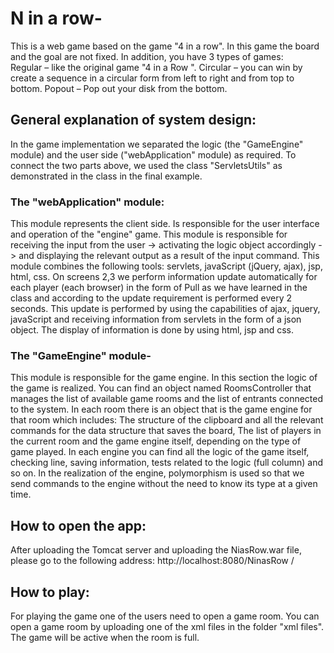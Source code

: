 # **N in a row-**  
This is a web game based on the game "4 in a row". In this game the board and the goal are not fixed.
In addition, you have 3 types of games:  
Regular – like the original game "4 in a Row ".
Circular – you can win by create a sequence in a circular form from left to right and from top to bottom.
Popout – Pop out your disk from the bottom.

## **General explanation of system design:**  
In the game implementation we separated the logic (the "GameEngine" module) and the user side ("webApplication" module) as required.
To connect the two parts above, we used the class "ServletsUtils" as demonstrated in the class in the final example.

### **The "webApplication" module:**  
This module represents the client side. Is responsible for the user interface and operation of the "engine" game.
This module is responsible for receiving the input from the user -> activating the logic object accordingly -> and displaying the relevant output as a result of the input command.
This module combines the following tools: servlets, javaScript (jQuery, ajax), jsp, html, css.
On screens 2,3 we perform information update automatically for each player (each browser) in the form of Pull as we have learned in the class and according to the update requirement is performed every 2 seconds.
This update is performed by using the capabilities of ajax, jquery, javaScript and receiving information from servlets in the form of a json object.
The display of information is done by using html, jsp and css.

### **The "GameEngine" module-**  
This module is responsible for the game engine. In this section the logic of the game is realized.
You can find an object named RoomsController that manages the list of available game rooms and the list of entrants connected to the system. In each room there is an object that is the game engine for that room which includes:
The structure of the clipboard and all the relevant commands for the data structure that saves the board,
The list of players in the current room and the game engine itself, depending on the type of game played.
In each engine you can find all the logic of the game itself, checking line, saving information, tests related to the logic (full column) and so on. In the realization of the engine, polymorphism is used so that we send commands to the engine without the need to know its type at a given time.



## **How to open the app:**  
After uploading the Tomcat server and uploading the NiasRow.war file, please go to the following address:
http://localhost:8080/NinasRow /

## **How to play:**  
For playing the game one of the users need to open a game room. You can open a game room by uploading one of the xml files in the folder "xml files". The game will be active when the room is full.



